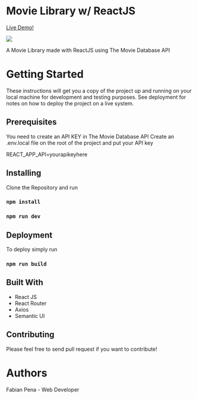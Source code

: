 # Movie Library w/ ReactJS

[Live Demo!](https://the-movie-finder.netlify.app/)

![](img/movieFinder.png)

A Movie Library made with ReactJS using The Movie Database API

# Getting Started
These instructions will get you a copy of the project up and running on your local machine for development and testing purposes. See deployment for notes on how to deploy the project on a live system.

## Prerequisites
You need to create an API KEY in The Movie Database API Create an .env.local file on the root of the project and put your API key

REACT_APP_API=yourapikeyhere

## Installing
Clone the Repository and run

### `npm install`
### `npm run dev`

## Deployment
To deploy simply run

### `npm run build`

## Built With
* React JS
* React Router
* Axios
* Semantic UI

## Contributing
Please feel free to send pull request if you want to contribute!

# Authors
Fabian Pena - Web Developer
